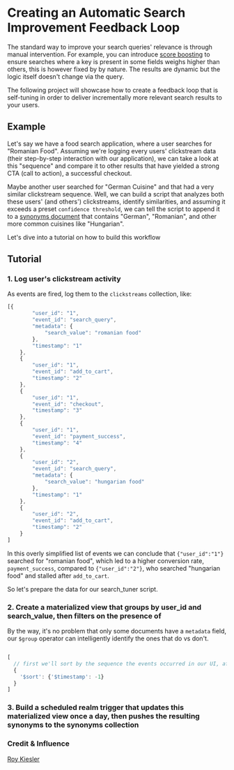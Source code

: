 # Creating an Automatic Search Improvement Feedback Loop

The standard way to improve your search queries' relevance is through manual intervention. For example, you can introduce [score boosting](#) to ensure searches where a key is present in some fields weighs higher than others, this is however fixed by by nature. The results are dynamic but the logic itself doesn't change via the query.

The following project will showcase how to create a feedback loop that is self-tuning in order to deliver incrementally more relevant search results to your users.

## Example

Let's say we have a food search application, where a user searches for "Romanian Food". Assuming we're logging every users' clickstream data (their step-by-step interaction with our application), we can take a look at this "sequence" and compare it to other results that have yielded a strong CTA (call to action), a successful checkout.

Maybe another user searched for "German Cuisine" and that had a very similar clickstream sequence. Well, we can build a script that analyzes both these users' (and others') clickstreams, identify similarities, and assuming it exceeds a preset `confidence threshold`, we can tell the script to append it to a [synonyms document](#) that contains "German", "Romanian", and other more common cuisines like "Hungarian".

Let's dive into a tutorial on how to build this workflow

## Tutorial

### 1. Log user's clickstream activity

As events are fired, log them to the `clickstreams` collection, like:

```javascript
[{
		"user_id": "1",
		"event_id": "search_query",
		"metadata": {
			"search_value": "romanian food"
		},
		"timestamp": "1"
	},
	{
		"user_id": "1",
		"event_id": "add_to_cart",
		"timestamp": "2"
	},
	{
		"user_id": "1",
		"event_id": "checkout",
		"timestamp": "3"
	},
	{
		"user_id": "1",
		"event_id": "payment_success",
		"timestamp": "4"
	},
	{
		"user_id": "2",
		"event_id": "search_query",
		"metadata": {
			"search_value": "hungarian food"
		},
		"timestamp": "1"
	},
	{
		"user_id": "2",
		"event_id": "add_to_cart",
		"timestamp": "2"
	}
]
```

In this overly simplified list of events we can conclude that `{"user_id":"1"}` searched for "romanian food", which led to a higher conversion rate, `payment_success`, compared to `{"user_id":"2"}`, who searched "hungarian food" and stalled after `add_to_cart`.

So let's prepare the data for our search_tuner script.


### 2. Create a materialized view that groups by user_id and search_value, then filters on the presence of

By the way, it's no problem that only some documents have a `metadata` field, our `$group` operator can intelligently identify the ones that do vs don't.

``` javascript

[
  // first we'll sort by the sequence the events occurred in our UI, after-all it's the logical order we'll be comparing to determine a synonym.
  {
    '$sort': {'$timestamp': -1}
  }
]

```








### 3. Build a scheduled realm trigger that updates this materialized view once a day, then pushes the resulting synonyms to the synonyms collection


### Credit & Influence

[Roy Kiesler](https://github.com/)

